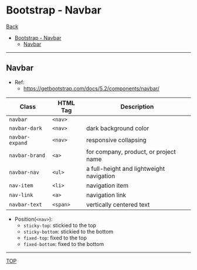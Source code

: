 # Bootstrap - Navbar

[Back](../index.md)

- [Bootstrap - Navbar](#bootstrap---navbar)
  - [Navbar](#navbar)

---

## Navbar

- Ref:
  - https://getbootstrap.com/docs/5.2/components/navbar/

| Class           | HTML Tag | Description                              |
| --------------- | -------- | ---------------------------------------- |
| `navbar`        | `<nav>`  |                                          |
| `navbar-dark`   | `<nav>`  | dark background color                    |
| `navbar-expand` | `<nav>`  | responsive collapsing                    |
| `navbar-brand`  | `<a>`    | for company, product, or project name    |
| `navbar-nav`    | `<ul>`   | a full-height and lightweight navigation |
| `nav-item`      | `<li>`   | navigation item                          |
| `nav-link`      | `<a>`    | navigation link                          |
| `navbar-text`   | `<span>` | vertically centered text                 |

- Position(`<nav>`):
  - `sticky-top`: stickied to the top
  - `sticky-bottom`: stickied to the bottom
  - `fixed-top`: fixed to the top
  - `fixed-bottom`: fixed to the bottom

---

[TOP](#bootstrap---navbar)
